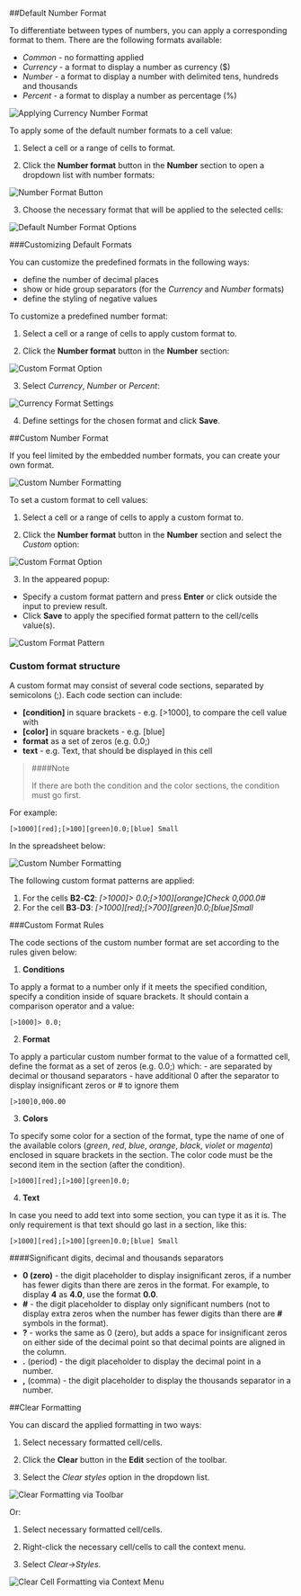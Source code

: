 ##Default Number Format

To differentiate between types of numbers, you can apply a corresponding format to them. There are the following formats available:

- *Common* - no formatting applied
- *Currency* - a format to display a number as currency ($)
- *Number* - a format to display a number with delimited tens, hundreds and thousands
- *Percent* - a format to display a number as percentage (%)

![Applying Currency Number Format](img/currency_number_format.png)

To apply some of the default number formats to a cell value:

1) Select a cell or a range of cells to format.

2) Click the **Number format** button in the **Number** section to open a dropdown list with number formats:

![Number Format Button](img/number_format_button.png)

3) Choose the necessary format that will be applied to the selected cells:

![Default Number Format Options](img/number_format_options.png)

###Customizing Default Formats

You can customize the predefined formats in the following ways:

- define the number of decimal places
- show or hide group separators (for the *Currency* and *Number* formats)
- define the styling of negative values

To customize a predefined number format:

1) Select a cell or a range of cells to apply custom format to.

2) Click the **Number format** button in the **Number** section: 

![Custom Format Option](img/custom_format_option.png)     

3) Select *Currency*, *Number* or *Percent*:

![Currency Format Settings](img/default_format_settings.png)

4) Define settings for the chosen format and click **Save**.

##Custom Number Format

If you feel limited by the embedded number formats, you can create your own format. 

![Custom Number Formatting](img/custom_format_result.png)

To set a custom format to cell values:

1) Select a cell or a range of cells to apply a custom format to.

2) Click the **Number format** button in the **Number** section and select the *Custom* option: 

![Custom Format Option](img/custom_format_option.png)     

3) In the appeared popup:

- Specify a custom format pattern and press **Enter** or click outside the input to preview result.
- Click **Save** to apply the specified format pattern to the cell/cells value(s).

![Custom Format Pattern](img/custom_format_settings.png)

### Custom format structure

A custom format may consist of several code sections, separated by semicolons (;). Each code section can include:

- **[condition]** in square brackets - e.g. [>1000], to compare the cell value with
- **[color]** in square brackets - e.g. [blue]
- **format** as a set of zeros (e.g. 0.0;) 
- **text** - e.g. Text, that should be displayed in this cell

>####Note
>
>If there are both the condition and the color sections, the condition must go first.

For example:

`[>1000][red];[>100][green]0.0;[blue] Small`

In the spreadsheet below:

![Custom Number Formatting](img/custom_format_example.png)

The following custom format patterns are applied:

1. For the cells **B2**-**C2**: *[>1000]> 0.0;[>100][orange]Check 0,000.0#*
2. For the cell **B3**-**D3**: *[>1000][red];[>700][green]0.0;[blue]Small*

###Custom Format Rules

The code sections of the custom number format are set according to the rules given below:

1) **Conditions**

To apply a format to a number only if it meets the specified condition, specify a condition inside of square brackets. It should contain a comparison operator and a value:

`[>1000]> 0.0;`

2) **Format**

To apply a particular custom number format to the value of a formatted cell, define the format as a set of zeros (e.g. 0.0;) which:
	- are separated by decimal or thousand separators
	- have additional 0 after the separator to display insignificant zeros or # to ignore them

`[>100]0,000.00`


3) **Colors**

To specify some color for a section of the format, type the name of one of the available colors (*green*, *red*, *blue*, *orange*, *black*, *violet* or *magenta*) enclosed in square brackets in the section. The color code must be the second item in the section (after the condition).

`[>1000][red];[>100][green]0.0;`

4) **Text**

In case you need to add text into some section, you can type it as it is. The only requirement is that text should go last in a section, like this:

`[>1000][red];[>100][green]0.0;[blue] Small`


####Significant digits, decimal and thousands separators

- **0 (zero)** - the digit placeholder to display insignificant zeros, if a number has fewer digits than there are zeros in the format. For example, to display **4** as **4.0**, use the format **0.0**.
- **#** - the digit placeholder to display only significant numbers (not to display extra zeros when the number has fewer digits than there are **#** symbols in the format).
- **?** - works the same as 0 (zero), but adds a space for insignificant zeros on either side of the decimal point so that decimal points are aligned in the column.
- **.** (period) - the digit placeholder to display the decimal point in a number.
- **,** (comma) - the digit placeholder to display the thousands separator in a number.


##Clear Formatting

You can discard the applied formatting in two ways:

1) Select necessary formatted cell/cells.

2) Click the **Clear** button in the **Edit** section of the toolbar.

3) Select the *Clear styles* option in the dropdown list.

![Clear Formatting via Toolbar](img/clear_formatting.png)

Or:

1) Select necessary formatted cell/cells.

2) Right-click the necessary cell/cells to call the context menu.

3) Select *Clear*->*Styles*.

![Clear Cell Formatting via Context Menu](img/clear_custom_number_format.png)

